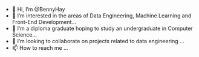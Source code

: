 - 👋 Hi, I’m @BennyHay
- 👀 I’m interested in the areas of Data Engineering, Machine Learning and Front-End Development...
- 🌱 I’m a diploma graduate hoping to study an undergraduate in Computer Science...
- 💞️ I’m looking to collaborate on projects related to data engineering ...
- 📫 How to reach me ...

<!---
BennyHay/BennyHay is a ✨ special ✨ repository because its `README.md` (this file) appears on your GitHub profile.
You can click the Preview link to take a look at your changes.
--->
